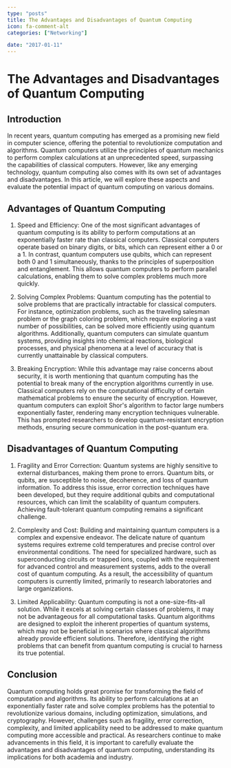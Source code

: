 ```yaml
---
type: "posts"
title: The Advantages and Disadvantages of Quantum Computing
icon: fa-comment-alt
categories: ["Networking"]

date: "2017-01-11"
---
```




# The Advantages and Disadvantages of Quantum Computing

## Introduction

In recent years, quantum computing has emerged as a promising new field in computer science, offering the potential to revolutionize computation and algorithms. Quantum computers utilize the principles of quantum mechanics to perform complex calculations at an unprecedented speed, surpassing the capabilities of classical computers. However, like any emerging technology, quantum computing also comes with its own set of advantages and disadvantages. In this article, we will explore these aspects and evaluate the potential impact of quantum computing on various domains.

## Advantages of Quantum Computing

1. Speed and Efficiency: One of the most significant advantages of quantum computing is its ability to perform computations at an exponentially faster rate than classical computers. Classical computers operate based on binary digits, or bits, which can represent either a 0 or a 1. In contrast, quantum computers use qubits, which can represent both 0 and 1 simultaneously, thanks to the principles of superposition and entanglement. This allows quantum computers to perform parallel calculations, enabling them to solve complex problems much more quickly.

2. Solving Complex Problems: Quantum computing has the potential to solve problems that are practically intractable for classical computers. For instance, optimization problems, such as the traveling salesman problem or the graph coloring problem, which require exploring a vast number of possibilities, can be solved more efficiently using quantum algorithms. Additionally, quantum computers can simulate quantum systems, providing insights into chemical reactions, biological processes, and physical phenomena at a level of accuracy that is currently unattainable by classical computers.

3. Breaking Encryption: While this advantage may raise concerns about security, it is worth mentioning that quantum computing has the potential to break many of the encryption algorithms currently in use. Classical computers rely on the computational difficulty of certain mathematical problems to ensure the security of encryption. However, quantum computers can exploit Shor's algorithm to factor large numbers exponentially faster, rendering many encryption techniques vulnerable. This has prompted researchers to develop quantum-resistant encryption methods, ensuring secure communication in the post-quantum era.

## Disadvantages of Quantum Computing

1. Fragility and Error Correction: Quantum systems are highly sensitive to external disturbances, making them prone to errors. Quantum bits, or qubits, are susceptible to noise, decoherence, and loss of quantum information. To address this issue, error correction techniques have been developed, but they require additional qubits and computational resources, which can limit the scalability of quantum computers. Achieving fault-tolerant quantum computing remains a significant challenge.

2. Complexity and Cost: Building and maintaining quantum computers is a complex and expensive endeavor. The delicate nature of quantum systems requires extreme cold temperatures and precise control over environmental conditions. The need for specialized hardware, such as superconducting circuits or trapped ions, coupled with the requirement for advanced control and measurement systems, adds to the overall cost of quantum computing. As a result, the accessibility of quantum computers is currently limited, primarily to research laboratories and large organizations.

3. Limited Applicability: Quantum computing is not a one-size-fits-all solution. While it excels at solving certain classes of problems, it may not be advantageous for all computational tasks. Quantum algorithms are designed to exploit the inherent properties of quantum systems, which may not be beneficial in scenarios where classical algorithms already provide efficient solutions. Therefore, identifying the right problems that can benefit from quantum computing is crucial to harness its true potential.

## Conclusion

Quantum computing holds great promise for transforming the field of computation and algorithms. Its ability to perform calculations at an exponentially faster rate and solve complex problems has the potential to revolutionize various domains, including optimization, simulations, and cryptography. However, challenges such as fragility, error correction, complexity, and limited applicability need to be addressed to make quantum computing more accessible and practical. As researchers continue to make advancements in this field, it is important to carefully evaluate the advantages and disadvantages of quantum computing, understanding its implications for both academia and industry.
